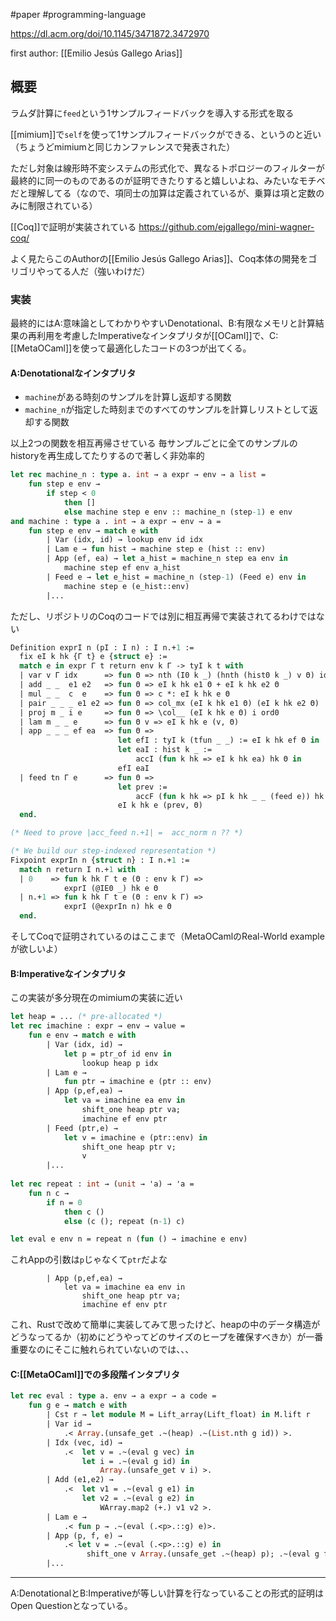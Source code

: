 #paper #programming-language 

https://dl.acm.org/doi/10.1145/3471872.3472970

first author: [[Emilio Jesús Gallego Arias]]

## 概要

ラムダ計算に`feed`という1サンプルフィードバックを導入する形式を取る

[[mimium]]で`self`を使って1サンプルフィードバックができる、というのと近い（ちょうどmimiumと同じカンファレンスで発表された）

ただし対象は線形時不変システムの形式化で、異なるトポロジーのフィルターが最終的に同一のものであるのが証明できたりすると嬉しいよね、みたいなモチベだと理解してる（なので、項同士の加算は定義されているが、乗算は項と定数のみに制限されている）


[[Coq]]で証明が実装されている https://github.com/ejgallego/mini-wagner-coq/

よく見たらこのAuthorの[[Emilio Jesús Gallego Arias]]、Coq本体の開発をゴリゴリやってる人だ（強いわけだ）



### 実装

最終的にはA:意味論としてわかりやすいDenotational、B:有限なメモリと計算結果の再利用を考慮したImperativeなインタプリタが[[OCaml]]で、C:[[MetaOCaml]]を使って最適化したコードの3つが出てくる。

#### A:Denotationalなインタプリタ

- `machine`がある時刻のサンプルを計算し返却する関数
- `machine_n`が指定した時刻までのすべてのサンプルを計算しリストとして返却する関数

以上2つの関数を相互再帰させている
毎サンプルごとに全てのサンプルのhistoryを再生成してたりするので著しく非効率的

```ocaml
let rec machine_n : type a. int → a expr → env → a list = 
	fun step e env → 
		if step < 0 
			then [] 
			else machine step e env :: machine_n (step-1) e env 
and machine : type a . int → a expr → env → a = 
	fun step e env → match e with 
		| Var (idx, id) → lookup env id idx 
		| Lam e → fun hist → machine step e (hist :: env) 
		| App (ef, ea) → let a_hist = machine_n step ea env in 
			machine step ef env a_hist 
		| Feed e → let e_hist = machine_n (step-1) (Feed e) env in 
			machine step e (e_hist::env) 
		|...
```

ただし、リポジトリのCoqのコードでは別に相互再帰で実装されてるわけではない

```ocaml
Definition exprI n (pI : I n) : I n.+1 :=
  fix eI k hk {Γ t} e {struct e} :=
  match e in expr Γ t return env k Γ -> tyI k t with
  | var v Γ idx      => fun Θ => nth (I0 k _) (hnth (hist0 k _) v Θ) idx
  | add _ _  e1 e2   => fun Θ => eI k hk e1 Θ + eI k hk e2 Θ
  | mul _ _  c  e    => fun Θ => c *: eI k hk e Θ
  | pair _ _ _ e1 e2 => fun Θ => col_mx (eI k hk e1 Θ) (eI k hk e2 Θ)
  | proj m _ i e     => fun Θ => \col__ (eI k hk e Θ) i ord0
  | lam m _ _ e      => fun Θ v => eI k hk e (v, Θ)
  | app _ _ _ ef ea  => fun Θ =>
                        let efI : tyI k (tfun _ _) := eI k hk ef Θ in
                        let eaI : hist k _ :=
                            accI (fun k hk => eI k hk ea) hk Θ in
                        efI eaI
  | feed tn Γ e      => fun Θ =>
                        let prev :=
                            accF (fun k hk => pI k hk _ _ (feed e)) hk Θ in
                        eI k hk e (prev, Θ)
  end.

(* Need to prove |acc_feed n.+1| =  acc_norm n ?? *)

(* We build our step-indexed representation *)
Fixpoint exprIn n {struct n} : I n.+1 :=
  match n return I n.+1 with
  | 0    => fun k hk Γ t e (Θ : env k Γ) =>
            exprI (@IE0 _) hk e Θ
  | n.+1 => fun k hk Γ t e (Θ : env k Γ) =>
            exprI (@exprIn n) hk e Θ
  end.

```

そしてCoqで証明されているのはここまで（MetaOCamlのReal-World exampleが欲しいよ）

#### B:Imperativeなインタプリタ

この実装が多分現在のmimiumの実装に近い

```ocaml
let heap = ... (* pre-allocated *) 
let rec imachine : expr → env → value = 
	fun e env → match e with 
		| Var (idx, id) → 
			let p = ptr_of id env in 
				lookup heap p idx 
		| Lam e → 
			fun ptr → imachine e (ptr :: env) 
		| App (p,ef,ea) → 
			let va = imachine ea env in 
				shift_one heap ptr va; 
				imachine ef env ptr 
		| Feed (ptr,e) → 
			let v = imachine e (ptr::env) in 
				shift_one heap ptr v; 
				v 
		|... 
		
let rec repeat : int → (unit → 'a) → 'a = 
	fun n c → 
		if n = 0
			then c () 
			else (c (); repeat (n-1) c) 

let eval e env n = repeat n (fun () → imachine e env)
```

これAppの引数は`p`じゃなくて`ptr`だよな

```ocaml:10-13
		| App (p,ef,ea) → 
			let va = imachine ea env in 
				shift_one heap ptr va; 
				imachine ef env ptr 
```

これ、Rustで改めて簡単に実装してみて思ったけど、heapの中のデータ構造がどうなってるか（初めにどうやってどのサイズのヒープを確保すべきか）が一番重要なのにそこに触れられていないのでは、、、

#### C:[[MetaOCaml]]での多段階インタプリタ

```ocaml
let rec eval : type a. env → a expr → a code = 
	fun g e → match e with 
		| Cst r → let module M = Lift_array(Lift_float) in M.lift r 
		| Var id → 
			.< Array.(unsafe_get .~(heap) .~(List.nth g id)) >. 
		| Idx (vec, id) → 
			.<  let v = .~(eval g vec) in 
				let i = .~(eval g id) in 
					Array.(unsafe_get v i) >. 
		| Add (e1,e2) → 
			.<  let v1 = .~(eval g e1) in 
				let v2 = .~(eval g e2) in 
					WArray.map2 (+.) v1 v2 >. 
		| Lam e → 
			.< fun p → .~(eval (.<p>.::g) e)>. 
		| App (p, f, e) → 
			.< let v = .~(eval (.<p>.::g) e) in
				 shift_one v Array.(unsafe_get .~(heap) p); .~(eval g f) p >. 
		|...
```

---

A:DenotationalとB:Imperativeが等しい計算を行なっていることの形式的証明はOpen Questionとなっている。
